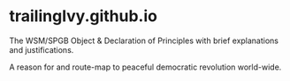 # trailingIvy.github.io

The WSM/SPGB Object & Declaration of Principles with brief explanations and justifications.

A reason for and route-map to peaceful democratic revolution world-wide.
